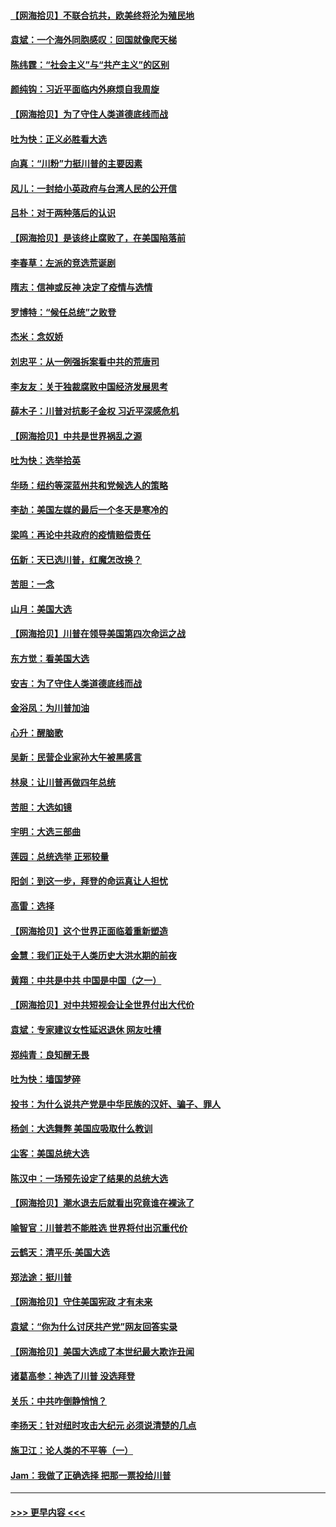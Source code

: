 #### [【网海拾贝】不联合抗共，欧美终将沦为殖民地](../pages/nsc993/n12565068.md?t=11221203) 
#### [袁斌：一个海外同胞感叹：回国就像爬天梯](../pages/nsc993/n12564986.md?t=11221203) 
#### [陈纬霆：“社会主义”与“共产主义”的区别](../pages/nsc993/n12562417.md?t=11221203) 
#### [颜纯钩：习近平面临内外麻烦自我周旋](../pages/nsc993/n12563356.md?t=11221203) 
#### [【网海拾贝】为了守住人类道德底线而战](../pages/nsc993/n12562542.md?t=11221203) 
#### [吐为快：正义必胜看大选](../pages/nsc993/n12561967.md?t=11221203) 
#### [向真：“川粉”力挺川普的主要因素](../pages/nsc993/n12560774.md?t=11221203) 
#### [风儿：一封给小英政府与台湾人民的公开信](../pages/nsc993/n12560581.md?t=11221203) 
#### [吕朴：对于两种落后的认识](../pages/nsc993/n12560492.md?t=11221203) 
#### [【网海拾贝】是该终止腐败了，在美国陷落前](../pages/nsc993/n12559936.md?t=11221203) 
#### [李春草：左派的竞选荒诞剧](../pages/nsc993/n12558380.md?t=11221203) 
#### [隋志：信神或反神 决定了疫情与选情](../pages/nsc993/n12558255.md?t=11221203) 
#### [罗博特：“候任总统”之败登](../pages/nsc993/n12558189.md?t=11221203) 
#### [杰米：念奴娇](../pages/nsc993/n12558174.md?t=11221203) 
#### [刘忠平：从一例强拆案看中共的荒唐司](../pages/nsc993/n12558036.md?t=11221203) 
#### [李友友：关于独裁腐败中国经济发展思考](../pages/nsc993/n12558004.md?t=11221203) 
#### [薛木子：川普对抗影子金权 习近平深感危机](../pages/nsc993/n12557342.md?t=11221203) 
#### [【网海拾贝】中共是世界祸乱之源](../pages/nsc993/n12555353.md?t=11221203) 
#### [吐为快：选举拾英](../pages/nsc993/n12555041.md?t=11221203) 
#### [华旸：纽约等深蓝州共和党候选人的策略](../pages/nsc993/n12554309.md?t=11221203) 
#### [李劼：美国左媒的最后一个冬天是寒冷的](../pages/nsc993/n12552947.md?t=11221203) 
#### [梁鸣：再论中共政府的疫情赔偿责任](../pages/nsc993/n12553012.md?t=11221203) 
#### [伍新：天已选川普，红魔怎改换？](../pages/nsc993/n12552970.md?t=11221203) 
#### [苦胆：一念](../pages/nsc993/n12552957.md?t=11221203) 
#### [山月：美国大选](../pages/nsc993/n12552446.md?t=11221203) 
#### [【网海拾贝】川普在领导美国第四次命运之战](../pages/nsc993/n12551973.md?t=11221203) 
#### [东方觉：看美国大选](../pages/nsc993/n12551647.md?t=11221203) 
#### [安吉：为了守住人类道德底线而战](../pages/nsc993/n12551111.md?t=11221203) 
#### [金浴凤：为川普加油](../pages/nsc993/n12551085.md?t=11221203) 
#### [心升：醒脑歌](../pages/nsc993/n12550984.md?t=11221203) 
#### [吴新：民营企业家孙大午被黑感言](../pages/nsc993/n12550656.md?t=11221203) 
#### [林泉：让川普再做四年总统](../pages/nsc993/n12550640.md?t=11221203) 
#### [苦胆：大选如镜](../pages/nsc993/n12550630.md?t=11221203) 
#### [宇明：大选三部曲](../pages/nsc993/n12550603.md?t=11221203) 
#### [莲园：总统选举 正邪较量](../pages/nsc993/n12550594.md?t=11221203) 
#### [阳剑：到这一步，拜登的命运真让人担忧](../pages/nsc993/n12549093.md?t=11221203) 
#### [高雷：选择](../pages/nsc993/n12549087.md?t=11221203) 
#### [【网海拾贝】这个世界正面临着重新塑造](../pages/nsc993/n12548326.md?t=11221203) 
#### [金慧：我们正处于人类历史大洪水期的前夜](../pages/nsc993/n12547914.md?t=11221203) 
#### [黄翔：中共是中共 中国是中国（之一）](../pages/nsc993/n12547576.md?t=11221203) 
#### [【网海拾贝】对中共短视会让全世界付出大代价](../pages/nsc993/n12546043.md?t=11221203) 
#### [袁斌：专家建议女性延迟退休 网友吐槽](../pages/nsc993/n12545424.md?t=11221203) 
#### [郑纯青：良知醒无畏](../pages/nsc993/n12545394.md?t=11221203) 
#### [吐为快：墙国梦碎](../pages/nsc993/n12545309.md?t=11221203) 
#### [投书：为什么说共产党是中华民族的汉奸、骗子、罪人](../pages/nsc993/n12545089.md?t=11221203) 
#### [杨剑：大选舞弊 美国应吸取什么教训](../pages/nsc993/n12543937.md?t=11221203) 
#### [尘客：美国总统大选](../pages/nsc993/n12543828.md?t=11221203) 
#### [陈汉中：一场预先设定了结果的总统大选](../pages/nsc993/n12543564.md?t=11221203) 
#### [【网海拾贝】潮水退去后就看出究竟谁在裸泳了](../pages/nsc993/n12543321.md?t=11221203) 
#### [喻智官：川普若不能胜选 世界将付出沉重代价](../pages/nsc993/n12541352.md?t=11221203) 
#### [云鹤天：清平乐‧美国大选](../pages/nsc993/n12540916.md?t=11221203) 
#### [郑法途：挺川普](../pages/nsc993/n12540898.md?t=11221203) 
#### [【网海拾贝】守住美国宪政 才有未来](../pages/nsc993/n12540423.md?t=11221203) 
#### [袁斌：“你为什么讨厌共产党”网友回答实录](../pages/nsc993/n12540208.md?t=11221203) 
#### [【网海拾贝】美国大选成了本世纪最大欺诈丑闻](../pages/nsc993/n12538029.md?t=11221203) 
#### [诸葛高参：神选了川普 没选拜登](../pages/nsc993/n12537664.md?t=11221203) 
#### [关乐：中共咋倒静悄悄？](../pages/nsc993/n12537615.md?t=11221203) 
#### [李扬天：针对纽时攻击大纪元 必须说清楚的几点](../pages/nsc993/n12536001.md?t=11221203) 
#### [施卫江：论人类的不平等（一）](../pages/nsc993/n12535700.md?t=11221203) 
#### [Jam：我做了正确选择 把那一票投给川普](../pages/nsc993/n12535743.md?t=11221203) 

----
#### [ >>> 更早内容 <<< ](../indexes/nsc993-earlier.md)
